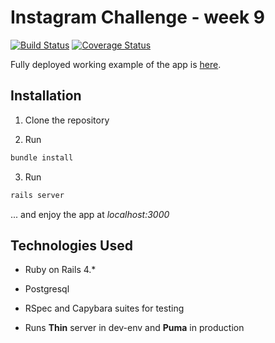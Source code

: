 Instagram Challenge - week 9
===================

[![Build Status](https://travis-ci.org/augustinas/my-instagram-challenge.svg)](https://travis-ci.org/augustinas/my-instagram-challenge)
[![Coverage Status](https://coveralls.io/repos/augustinas/my-instagram-challenge/badge.svg)](https://coveralls.io/r/augustinas/my-instagram-challenge)

Fully deployed working example of the app is [here](https://tranquil-lowlands-6668.herokuapp.com/).

Installation
------------

1. Clone the repository

2. Run
```bash
bundle install
```

3. Run
```bash
rails server
```
... and enjoy the app at _localhost:3000_

Technologies Used
-----------------

* Ruby on Rails 4.*

* Postgresql

* RSpec and Capybara suites for testing

* Runs __Thin__ server in dev-env and __Puma__ in production
